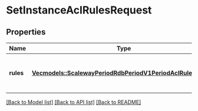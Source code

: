 # SetInstanceAclRulesRequest

## Properties

Name | Type | Description | Notes
------------ | ------------- | ------------- | -------------
**rules** | [**Vec<models::ScalewayPeriodRdbPeriodV1PeriodAclRuleRequest>**](scaleway.rdb.v1.ACLRuleRequest.md) | ACL rules to define for the Database Instance. | 

[[Back to Model list]](../README.md#documentation-for-models) [[Back to API list]](../README.md#documentation-for-api-endpoints) [[Back to README]](../README.md)


